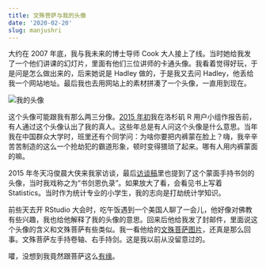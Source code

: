 ```yaml
---
title: 文殊菩萨与我的头像
date: '2020-02-20'
slug: manjushri
---
```


大约在 2007 年底，我与我未来的博士导师 Cook 大人接上了线。当时她给我发了一个他们讲课的幻灯片，里面有他们三位讲师的卡通头像。我看着觉得好玩，于是问是怎么做出来的，后来她说是 Hadley 做的，于是我又去问 Hadley，他丢给我一个网站地址。最后我也去用网站上的素材拼凑了一个头像，一直用到现在。

![我的头像](https://db.yihui.org/images/avatar-200.png)

这个头像可能跟我有那么两三分像。[2015 年初](/cn/2015/09/memory/)我在洛杉矶 R 用户小组作报告前，有人通过这个头像认出了我的真人。这些年总是有人问这个头像是什么意思。当年我在中国群众大学时，班里还有个同学问：为啥你要把内裤蒙在脸上？嗨，我辛辛苦苦制造的这么一个抢劫犯的霸道形象，顿时变得猥琐了起来。哪有人用内裤蒙面的嘛。

2015 年冬天冯俊晨大侠来我家访谈，最后[访谈稿](https://cosx.org/2016/01/interview-of-xieyihui/)里也提到了这个蒙面手持书剑的头像，当时我戏称之为“书剑恩仇录”。如果放大了看，会看见书上写着 Statistics。当时作为统计专业的小学生，我的志向是打劫统计学知识。

前些天去开 RStudio 大会时，吃午饭遇到一个美国人聊了一会儿，他好像对佛教有些兴趣，我也给他解释了我的头像的意思。回来后他给我发了封邮件，里面说这个头像的含义和文殊菩萨有些类似。我一看他给的[文殊菩萨图片](https://en.wikipedia.org/wiki/Manjushri#/media/File:Manjushri_at_Buddha_Tooth_Relic_Temple_and_Museum.JPG)，还真是那么回事。文殊菩萨左手持卷轴、右手持剑。这是我以前从没留意过的。

嚯，没想到我竟然跟菩萨这么[有缘](/cn/2018/12/file-naming/)。
